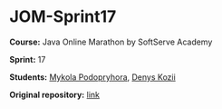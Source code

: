 # JOM-Sprint17

**Course:** Java Online Marathon by SoftServe Academy

**Sprint:** 17

**Students:** [Mykola Podopryhora](https://github.com/nickunderhill), [Denys Kozii](https://github.com/DenysKozii)

**Original repository:** [link](https://github.com/nickunderhill/JOM-Sprint17)
